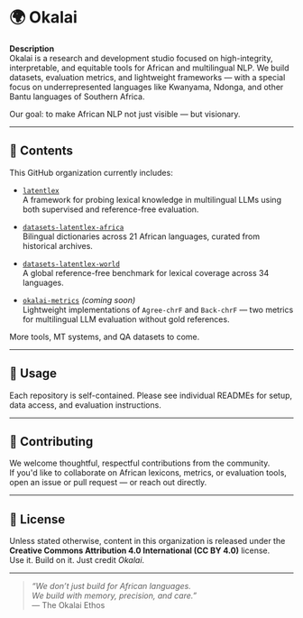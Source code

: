 # 🌍 Okalai

**Description**  
Okalai is a research and development studio focused on high-integrity, interpretable, and equitable tools for African and multilingual NLP. We build datasets, evaluation metrics, and lightweight frameworks — with a special focus on underrepresented languages like Kwanyama, Ndonga, and other Bantu languages of Southern Africa.

Our goal: to make African NLP not just visible — but visionary.

---

## 📁 Contents

This GitHub organization currently includes:

- [`latentlex`](https://github.com/okalai-ai/latentlex)  
  A framework for probing lexical knowledge in multilingual LLMs using both supervised and reference-free evaluation.

- [`datasets-latentlex-africa`](https://github.com/okalai-ai/datasets-latentlex-africa)  
  Bilingual dictionaries across 21 African languages, curated from historical archives.

- [`datasets-latentlex-world`](https://github.com/okalai-ai/datasets-latentlex-world)  
  A global reference-free benchmark for lexical coverage across 34 languages.

- [`okalai-metrics`](https://github.com/okalai-ai/okalai-metrics) *(coming soon)*  
  Lightweight implementations of `Agree-chrF` and `Back-chrF` — two metrics for multilingual LLM evaluation without gold references.

More tools, MT systems, and QA datasets to come.

---

## 🚀 Usage

Each repository is self-contained. Please see individual READMEs for setup, data access, and evaluation instructions.

---

## 🤝 Contributing

We welcome thoughtful, respectful contributions from the community.  
If you'd like to collaborate on African lexicons, metrics, or evaluation tools, open an issue or pull request — or reach out directly.

---

## 📜 License

Unless stated otherwise, content in this organization is released under the **Creative Commons Attribution 4.0 International (CC BY 4.0)** license.  
Use it. Build on it. Just credit *Okalai*.

---

> *“We don’t just build for African languages.  
> We build with memory, precision, and care.”*  
> — The Okalai Ethos
